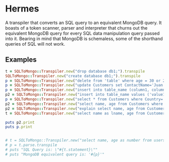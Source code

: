 # Hermes
A transpiler that converts an SQL query to an equivalent MongoDB query.
It boasts of a token scanner, parser and interpreter that churns out the equivalent MongoDB query for every SQL data manipulation query passed into it.
Bearing in mind that MongoDB is schemaless, some of the shorthand queries of SQL will not work.

## Examples

```ruby
t = SQLToMongo::Transpiler.new("drop database db1;").transpile
SQLToMongo::Transpiler.new("create database db1;").transpile
p = SQLToMongo::Transpiler.new("delete from 'table' where age = 30 or 2 > 2;").transpile
p = SQLToMongo::Transpiler.new("update Customers set ContactName='Juan', age=23 where Country='Mexico';").transpile
p = SQLToMongo::Transpiler.new("insert into table_name (column1, column2, column3) values ('value1', 'value2', 'value3');").transpile
p2 = SQLToMongo::Transpiler.new("insert into table_name values ('value1', 'value2', 'value3');").transpile
p = SQLToMongo::Transpiler.new("select * from Customers where Country='Mexico';").transpile
p2 = SQLToMongo::Transpiler.new("select name, age from Customers where Country='Mexico';").transpile
p2 = SQLToMongo::Transpiler.new("explain select name, age from Customers where Country='Mexico';").transpile
t = SQLToMongo::Transpiler.new("select name as lname, age from Customers where Country='Mexico';")

puts p2.print
puts p.print


# t = SQLToMongo::Transpiler.new("select name, age as number from users where firstname in ('cute', 'ajah') and lname like put ;")
# p = t.parse.transpile
# puts "SQL Query is: \"#{t.statement}\""
# puts "MongoDB equivalent query is: '#{p}'"
```